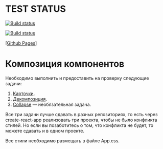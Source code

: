 # TEST STATUS

[![Build status](https://ci.appveyor.com/api/projects/status/09hspa9u1h2f577i?svg=true)](https://ci.appveyor.com/project/ayostar/5-ra-homework-composition)

[![Build status](https://ci.appveyor.com/api/projects/status/09hspa9u1h2f577i/branch/master?svg=true)](https://ci.appveyor.com/project/ayostar/5-ra-homework-composition/branch/master)

[[Github Pages](https://ayostar.github.io/5-ra-homework-composition/)]

# Композиция компонентов

Необходимо выполнить и предоставить на проверку следующие задачи:

1. [Карточки](https://github.com/netology-code/ra16-homeworks/tree/ra-51/composition/cards).
1. [Декомпозиция](https://github.com/netology-code/ra16-homeworks/tree/ra-51/composition/decomposition).
1. [Collapse](https://github.com/netology-code/ra16-homeworks/tree/ra-51/composition/collapse) — необязательная задача.

Все три задачи лучше сдавать в разных репозиториях, то есть через create-react-app реализовать три проекта, чтобы не
было конфликта стилей. Но если вы позаботитесь о том, что конфликта не будет, то можете сдавать и в одном проекте.

Все стили необходимо размещать в файле App.css.
